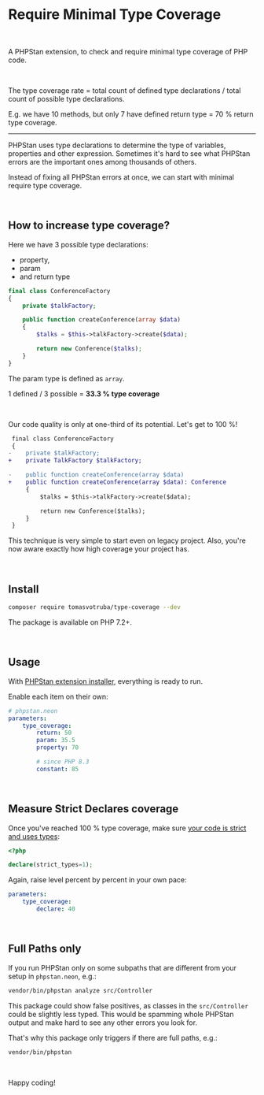 # Require Minimal Type Coverage

<br>

A PHPStan extension, to check and require minimal type coverage of PHP code.

<br>

The type coverage rate = total count of defined type declarations / total count of possible type declarations.

E.g. we have 10 methods, but only 7 have defined return type = 70 % return type coverage.

---

PHPStan uses type declarations to determine the type of variables, properties and other expression. Sometimes it's hard to see what PHPStan errors are the important ones among thousands of others.

Instead of fixing all PHPStan errors at once, we can start with minimal require type coverage.

<br>


## How to increase type coverage?

Here we have 3 possible type declarations:

* property,
* param
* and return type

```php
final class ConferenceFactory
{
    private $talkFactory;

    public function createConference(array $data)
    {
        $talks = $this->talkFactory->create($data);

        return new Conference($talks);
    }
}
```

The param type is defined as `array`.

1 defined / 3 possible = **33.3 % type coverage**

<br>

Our code quality is only at one-third of its potential. Let's get to 100 %!

```diff
 final class ConferenceFactory
 {
-    private $talkFactory;
+    private TalkFactory $talkFactory;

-    public function createConference(array $data)
+    public function createConference(array $data): Conference
     {
         $talks = $this->talkFactory->create($data);

         return new Conference($talks);
     }
 }
```

This technique is very simple to start even on legacy project. Also, you're now aware exactly how high coverage your project has.

<br>

## Install

```bash
composer require tomasvotruba/type-coverage --dev
```

The package is available on PHP 7.2+.

<br>

## Usage

With [PHPStan extension installer](https://github.com/phpstan/extension-installer), everything is ready to run.

Enable each item on their own:

```yaml
# phpstan.neon
parameters:
    type_coverage:
        return: 50
        param: 35.5
        property: 70

        # since PHP 8.3
        constant: 85
```

<br>

## Measure Strict Declares coverage

Once you've reached 100 % type coverage, make sure [your code is strict and uses types](https://tomasvotruba.com/blog/how-adding-type-declarations-makes-your-code-dangerous):

```php
<?php

declare(strict_types=1);
```

Again, raise level percent by percent in your own pace:

```yaml
parameters:
    type_coverage:
        declare: 40
```

<br>

## Full Paths only

If you run PHPStan only on some subpaths that are different from your setup in `phpstan.neon`, e.g.:

```bash
vendor/bin/phpstan analyze src/Controller
```

This package could show false positives, as classes in the `src/Controller` could be slightly less typed. This would be spamming whole PHPStan output and make hard to see any other errors you look for.

That's why this package only triggers if there are full paths, e.g.:

```bash
vendor/bin/phpstan
````

<br>

Happy coding!
